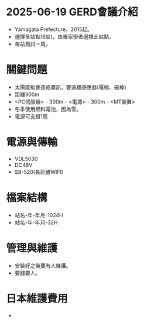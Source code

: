 # 2025-06-19 GERD會議介紹

+ Yamagata Prefecture，2015起。
+ 選擇多站點(6站)，由專家學者選擇此站點。
+ 每站測試一周。

# 關鍵問題
+ 太陽能板會造成雜訊，要遠離感應器(電極、磁棒)
+ 距離300m
+ <PC伺服器> - 300m - <電源> - 300m - <MT裝置>
+ 冬季使用燃料電池，因為雪。
+ 電源可支撐1周

# 電源與傳輸
+ VDL5030
+ DC48V
+ SB-520(長距離WIFI)

# 檔案結構
+ 站名-年-年月-1024H
+ 站名-年-年月-32H

# 管理與維護
+ 安裝好之後要有人維護。
+ 要錢要人。

# 日本維護費用
+ 
